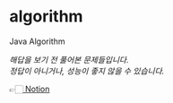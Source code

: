 # algorithm
Java Algorithm

*해답을 보기 전 풀어본 문제들입니다.<br/>
정답이 아니거나, 성능이 좋지 않을 수 있습니다.*

👉🏻<a href="https://iris-number-7f2.notion.site/Algorithm-2a9748950f914d909c09edf41d303080"> Notion</a>
